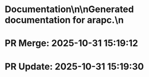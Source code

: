 # Documentation\n\nGenerated documentation for arapc.\n

# PR Merge: 2025-10-31 15:19:12

# PR Update: 2025-10-31 15:19:30
